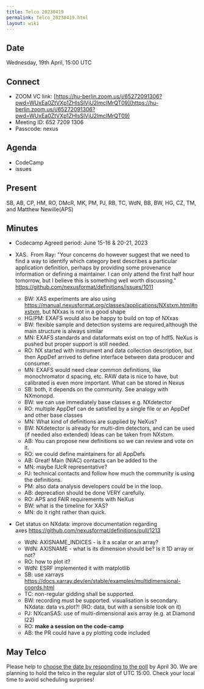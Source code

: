 ```yaml
---
title: Telco 20230419
permalink: Telco_20230419.html
layout: wiki
---
```


Date
----

Wednesday, 19th April, 15:00 UTC


Connect
-------
* ZOOM VC link: [https://hu-berlin.zoom.us/j/65272091306?pwd=WUxEa0ZtVXp1ZHlsSlVjU2lmclMrQT09](https://hu-berlin.zoom.us/j/65272091306?pwd=WUxEa0ZtVXp1ZHlsSlVjU2lmclMrQT09)
* Meeting ID: 652 7209 1306
* Passcode: nexus

Agenda
------
 * CodeCamp
 * issues

Present
-------

SB, AB, CP, HM, RO, DMcR, MK, PM, PJ, RB, TC, WdN, BB, BW, HG, CZ, TM, and Matthew Newille(APS) 

Minutes
-------

* Codecamp
Agreed period:  June 15-16 & 20-21, 2023

* XAS.  From Ray: "Your concerns do however suggest that we need to find a way to identify which category best describes a particular application definition, perhaps by providing some provenance information or defining a maintainer. I can only attend the first half hour tomorrow, but I believe this is something well worth discussing." https://github.com/nexusformat/definitions/issues/1011
  * BW: XAS experiments are also using https://manual.nexusformat.org/classes/applications/NXstxm.html#nxstxm, but NXxas is not in a good shape
  * HG/PM: EXAFS would also be happy to build on top of NXxas
  * BW: flexible sample and detection systems are required,although the main structure is always similar
  * MN: EXAFS standards and dataformats exist on top of hdf5. NeXus is pushed but proper support is still needed.
  * RO: NX started with instrument and data collection description, but then AppDef arrived to define interface between data producer and consumer.
  * MN: EXAFS would need clear common definitions, like monochromator d spacing, etc. RAW data is nice to have, but calibrated is even more important. What can be stored in Nexus
  * SB: both, it depends on the community. See analogy with NXmonopd.
  * BW: we can use immediately base classes e.g. NXdetector
  * RO: multiple AppDef can de satisfied by a single file or an AppDef and other base classes
  * MN: What kind of definitions are supplied by NeXus?
  * BW: NXdetector is already for multi-dim detectors, and can be used (if needed also extended) Ideas can be taken from NXstxm.
  * AB: You can propose new definitions so we can review and vote on it.
  * RO: we could define maintainers for all AppDefs
  * AB: Great! Main (NIAC) contacts can be added to the 
  * MN: maybe IUcR representative?
  * PJ: technical contacts and follow how much the community is using the definitions.
  * PM: also data analysis developers could be in the loop.
  * AB: deprecation should be done VERY carefully. 
  * RO: APS and FAIR requirements with NeXus
  * BW: what is the timeline for XAS?
  * MN: do it right rather than quick.

* Get status on NXdata: improve documentation regarding axes https://github.com/nexusformat/definitions/pull/1213
  * WdN: AXISNAME_INDICES  - is it a scalar or an array?
  * WdN: AXISNAME - what is its dimension should be? Is it 1D array or not?
  * RO: how to plot it?
  * WdN: ESRF implemented it with matplotlib
  * SB: use xarrays
    https://docs.xarray.dev/en/stable/examples/multidimensional-coords.html
  * TC: non-regular gidding shall be supported.
  * BW: recording must be supported. visualisation is secondary.  
    NXdata: data vs.plot?! (RO: data, but with a sensible look on it)
  * PJ: NXcanSAS: use of multi-dimensional axis array (e.g. at Diamond I22)
  * RO: **make a session on the code-camp**
  * AB: the PR could have a py plotting code included


May Telco
--------------

Please help to [choose the date by responding to the poll](https://doodle.com/meeting/participate/id/eZzrOzge) by April 30. We are planning to hold the telco in the regular slot of UTC 15:00. Check your local time to avoid scheduling surprises!
